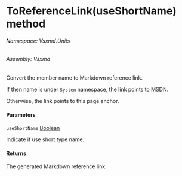 <a name='M-Vsxmd-Units-MemberName-ToReferenceLink-System-Boolean-'></a>
# ToReferenceLink(useShortName) method

###### Namespace:  Vsxmd.Units

###### Assembly:  Vsxmd

Convert the member name to Markdown reference link.

If then name is under `System` namespace, the link points to MSDN.

Otherwise, the link points to this page anchor.

#### Parameters

`useShortName`  [Boolean](https://docs.microsoft.com/dotnet/api/System.Boolean)  

Indicate if use short type name.

#### Returns





The generated Markdown reference link.

